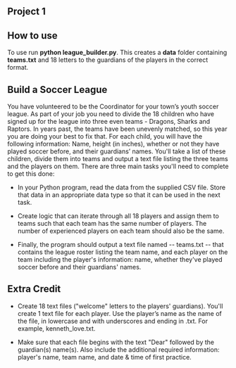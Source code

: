 
## Project 1

## How  to use
To use run **python league_builder.py**.  This creates a **data** folder containing **teams.txt** and 18 letters to the guardians of the players in the correct format.

## Build a Soccer League
You have volunteered to be the Coordinator for your town’s youth soccer league. As part of your job you need to divide the 18 children who have signed up for the league into three even teams - Dragons, Sharks and Raptors. In years past, the teams have been unevenly matched, so this year you are doing your best to fix that. For each child, you will have the following information: Name, height (in inches), whether or not they have played soccer before, and their guardians’ names. You'll take a list of these children, divide them into teams and output a text file listing the three teams and the players on them. There are three main tasks you'll need to complete to get this done:

* In your Python program, read the data from the supplied CSV file. Store that data in an appropriate data type so that it can be used in the next task.

* Create logic that can iterate through all 18 players and assign them to teams such that each team has the same number of players. The number of experienced players on each team should also be the same.

* Finally, the program should output a text file named -- teams.txt -- that contains the league roster listing the team name, and each player on the team including the player's information: name, whether they've played soccer before and their guardians' names.

## Extra Credit 
* Create 18 text files ("welcome" letters to the players' guardians). You'll create 1 text file for each player. Use the player’s name as the name of the file, in lowercase and with underscores and ending in .txt. For example, kenneth_love.txt.

* Make sure that each file begins with the text "Dear" followed by the guardian(s) name(s). Also include the additional required information: player's name, team name, and date & time of first practice. 







